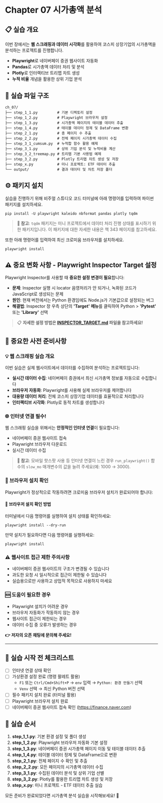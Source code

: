 # Chapter 07 시가총액 분석

## 📋 실습 개요
이번 장에서는 **웹 스크래핑과 데이터 시각화**를 활용하여 코스피 상장기업의 시가총액을 분석하는 프로젝트를 진행합니다.
- **Playwright**로 네이버페이 증권 웹사이트 자동화
- **Pandas**로 시가총액 데이터 처리 및 분석
- **Plotly**로 인터랙티브 트리맵 차트 생성
- **누적 비율** 개념을 활용한 상위 기업 분석

## 📁 실습 파일 구조
```
ch_07/
├── step_1_1.py         # 기본 디렉토리 설정
├── step_1_2.py         # Playwright 브라우저 설정
├── step_1_3.py         # 시가총액 페이지의 테이블 데이터 추출
├── step_1_4.py         # 테이블 데이터 정제 및 DataFrame 변환
├── step_2_1.py         # 총 페이지 수 추출
├── step_2_2.py         # 전체 페이지 시가총액 데이터 수집
├── step_3_1_cumsum.py  # 누적합 함수 활용 예제
├── step_3_1.py         # 상위 기업 분석 및 누적비율 계산
├── step_3_2_treemap.py # 트리맵 기본 사용법 예제
├── step_3_2.py         # Plotly 트리맵 차트 생성 및 저장
├── step_x.py           # 미니 프로젝트: ETF 데이터 추출
└── output/             # 결과 데이터 및 차트 저장 폴더
```

## ⚙️ 패키지 설치
실습을 진행하기 위해 비주얼 스튜디오 코드 터미널에 아래 명령어를 입력하여 파이썬 패키지를 설치하세요.

```shell
pip install -U playwright kaleido nbformat pandas plotly tqdm
```

> **📝 참고**: `tqdm` 패키지는 미니 프로젝트에서 데이터 처리 진행 상태를 표시하기 위한 패키지입니다. 이 패키지에 대한 자세한 내용은 책 343 페이지를 참고하세요.

또한 아래 명령어를 입력하여 최신 크로미움 브라우저를 설치하세요.

```shell
playwright install
```

## ⚠️ 중요 변화 사항 - Playwright Inspector Target 설정

Playwright Inspector를 사용할 때 **중요한 설정 변경이 필요**합니다:

- **문제**: Inspector 실행 시 locator 음영처리가 안 되거나, 녹화된 코드가 JavaScript로 생성되는 문제
- **원인**: 현재 버전에서는 Python 환경임에도 Node.js가 기본값으로 설정되는 버그
- **해결법**: Inspector 창 우측 상단의 **'Target' 메뉴**를 클릭하여 Python > **'Pytest'** 또는 **'Library'** 선택

> 📋 **자세한 설정 방법은 [INSPECTOR_TARGET.md](../INSPECTOR_TARGET.md) 파일을 참고하세요!**

## 🚨 중요한 사전 준비사항

### 💡 웹 스크래핑 실습 개요
이번 실습은 실제 웹사이트에서 데이터를 수집하여 분석하는 프로젝트입니다:
- **실시간 데이터 수집**: 네이버페이 증권에서 최신 시가총액 정보를 자동으로 수집합니다
- **브라우저 자동화**: Playwright를 사용해 실제 브라우저를 제어합니다
- **대용량 데이터 처리**: 전체 코스피 상장기업 데이터를 효율적으로 처리합니다
- **인터랙티브 시각화**: Plotly로 동적 차트를 생성합니다

### 🌐 인터넷 연결 필수!
웹 스크래핑 실습을 위해서는 **안정적인 인터넷 연결**이 필요합니다:
- 네이버페이 증권 웹사이트 접속
- Playwright 브라우저 다운로드
- 실시간 데이터 수집

> **📝 참고**: 모바일 핫스팟 사용 등 인터넷 연결이 느린 경우 `run_playwright()` 함수의 `slow_mo` 매개변수의 값을 늘려 주세요(예: 1000 → 3000).

### 🔧 브라우저 설치 확인
Playwright가 정상적으로 작동하려면 크로미움 브라우저 설치가 완료되어야 합니다:

#### 🔽 브라우저 설치 확인 방법
터미널에서 다음 명령어를 실행하여 설치 상태를 확인하세요:

```shell
playwright install --dry-run
```

만약 설치가 필요하다면 다음 명령어를 실행하세요:

```shell
playwright install
```

### ⚠️ 웹사이트 접근 제한 주의사항
- 네이버페이 증권 웹사이트의 구조가 변경될 수 있습니다
- 과도한 요청 시 일시적으로 접근이 제한될 수 있습니다
- 실습용으로만 사용하고 상업적 목적으로 사용하지 마세요

### 🆘 도움이 필요한 경우
- Playwright 설치가 어려운 경우
- 브라우저 자동화가 작동하지 않는 경우
- 웹사이트 접근이 제한되는 경우
- 데이터 수집 중 오류가 발생하는 경우

**👉 저자의 오픈 채팅에 문의해 주세요!**

---

## 🎯 실습 시작 전 체크리스트
- [ ] 인터넷 연결 상태 확인
- [ ] 가상환경 설정 완료 (명령 팔레트 활용)
  - `F1` 또는 `Ctrl/Cmd+Shift+P` → `env` 입력 → `Python: 환경 만들기` 선택 
  - `Venv` 선택 → 최신 Python 버전 선택
- [ ] 필수 패키지 설치 완료 (터미널 활용)
- [ ] Playwright 브라우저 설치 완료
- [ ] 네이버페이 증권 웹사이트 접속 확인 (https://finance.naver.com)

## 🚀 실습 순서
1. **step_1_1.py**: 기본 환경 설정 및 폴더 생성
2. **step_1_2.py**: Playwright 브라우저 자동화 기본 설정
3. **step_1_3.py**: 네이버페이 증권 시가총액 페이지 이동 및 테이블 데이터 추출
4. **step_1_4.py**: 테이블 데이터 정제 및 DataFrame으로 변환
5. **step_2_1.py**: 전체 페이지 수 확인 및 추출
6. **step_2_2.py**: 모든 페이지의 시가총액 데이터 수집
7. **step_3_1.py**: 수집된 데이터 분석 및 상위 기업 선별
8. **step_3_2.py**: Plotly를 활용한 트리맵 차트 생성 및 저장
9. **step_x.py**: 미니 프로젝트 - ETF 데이터 추출 실습

모든 준비가 완료되었다면 시가총액 분석 실습을 시작해보세요! 🚀